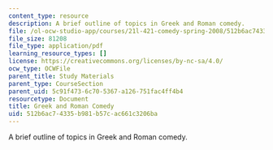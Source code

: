 ```yaml
---
content_type: resource
description: A brief outline of topics in Greek and Roman comedy.
file: /ol-ocw-studio-app/courses/21l-421-comedy-spring-2008/512b6ac74335b981b57cac661c3206ba_greek_roman.pdf
file_size: 81208
file_type: application/pdf
learning_resource_types: []
license: https://creativecommons.org/licenses/by-nc-sa/4.0/
ocw_type: OCWFile
parent_title: Study Materials
parent_type: CourseSection
parent_uid: 5c91f473-6c70-5367-a126-751fac4ff4b4
resourcetype: Document
title: Greek and Roman Comedy
uid: 512b6ac7-4335-b981-b57c-ac661c3206ba
---
```

A brief outline of topics in Greek and Roman comedy.